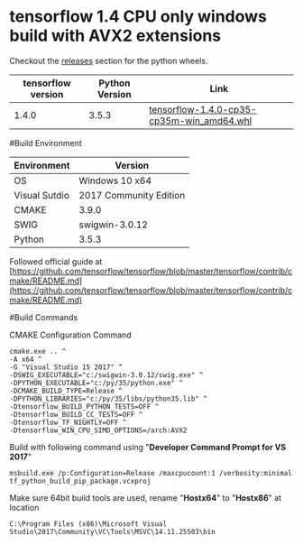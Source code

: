 
# tensorflow 1.4 CPU only windows build with AVX2 extensions

Checkout the [releases](https://github.com/faisalthaheem/tensorflow-windows/releases) section for the python wheels.

tensorflow version|Python Version|Link
-------|----|-----------
1.4.0|3.5.3| [tensorflow-1.4.0-cp35-cp35m-win_amd64.whl](https://github.com/faisalthaheem/tensorflow-windows/releases/download/1.4/tensorflow-1.4.0-cp35-cp35m-win_amd64.whl)

#Build Environment

Environment|Version
-------|----
OS|Windows 10 x64
Visual Sutdio|2017 Community Edition
CMAKE|3.9.0
SWIG|swigwin-3.0.12
Python|3.5.3

Followed official guide at 
[https://github.com/tensorflow/tensorflow/blob/master/tensorflow/contrib/cmake/README.md](https://github.com/tensorflow/tensorflow/blob/master/tensorflow/contrib/cmake/README.md)

#Build Commands

CMAKE Configuration Command

    cmake.exe .. ^
    -A x64 ^
    -G "Visual Studio 15 2017" ^
    -DSWIG_EXECUTABLE="c:/swigwin-3.0.12/swig.exe" ^
    -DPYTHON_EXECUTABLE="c:/py/35/python.exe" ^
    -DCMAKE_BUILD_TYPE=Release ^
    -DPYTHON_LIBRARIES="c:/py/35/libs/python35.lib" ^
    -Dtensorflow_BUILD_PYTHON_TESTS=OFF ^
    -Dtensorflow_BUILD_CC_TESTS=OFF ^
    -Dtensorflow_TF_NIGHTLY=OFF ^
    -Dtensorflow_WIN_CPU_SIMD_OPTIONS=/arch:AVX2

Build with following command using "**Developer Command Prompt for VS 2017**"

    msbuild.exe /p:Configuration=Release /maxcpucount:1 /verbosity:minimal tf_python_build_pip_package.vcxproj

Make sure 64bit build tools are used, rename "**Hostx64**" to "**Hostx86**" at location

    C:\Program Files (x86)\Microsoft Visual Studio\2017\Community\VC\Tools\MSVC\14.11.25503\bin
